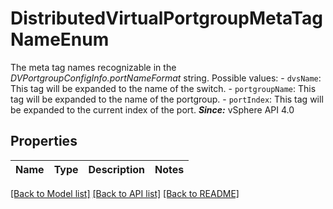 # DistributedVirtualPortgroupMetaTagNameEnum

The meta tag names recognizable in the *DVPortgroupConfigInfo.portNameFormat* string.  Possible values: - `dvsName`: This tag will be expanded to the name of the switch. - `portgroupName`: This tag will be expanded to the name of the portgroup. - `portIndex`: This tag will be expanded to the current index of the port.    ***Since:*** vSphere API 4.0 

## Properties
Name | Type | Description | Notes
------------ | ------------- | ------------- | -------------

[[Back to Model list]](../README.md#documentation-for-models) [[Back to API list]](../README.md#documentation-for-api-endpoints) [[Back to README]](../README.md)


